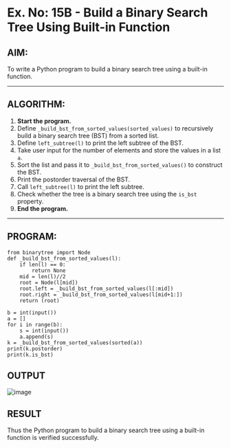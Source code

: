 # Ex. No: 15B - Build a Binary Search Tree Using Built-in Function

## AIM:
To write a Python program to build a binary search tree using a built-in function.

---

## ALGORITHM:

1. **Start the program.**
2. Define `_build_bst_from_sorted_values(sorted_values)` to recursively build a binary search tree (BST) from a sorted list.
3. Define `left_subtree(l)` to print the left subtree of the BST.
4. Take user input for the number of elements and store the values in a list `a`.
5. Sort the list and pass it to `_build_bst_from_sorted_values()` to construct the BST.
6. Print the postorder traversal of the BST.
7. Call `left_subtree(l)` to print the left subtree.
8. Check whether the tree is a binary search tree using the `is_bst` property.
9. **End the program.**

---

## PROGRAM:

```
from binarytree import Node
def _build_bst_from_sorted_values(l):
    if len(l) == 0:
        return None
    mid = len(l)//2
    root = Node(l[mid])
    root.left = _build_bst_from_sorted_values(l[:mid])
    root.right = _build_bst_from_sorted_values(l[mid+1:])
    return (root)
    
b = int(input())
a = []
for i in range(b):
    s = int(input())
    a.append(s)
k = _build_bst_from_sorted_values(sorted(a))
print(k.postorder)
print(k.is_bst)

```

## OUTPUT
![image](https://github.com/user-attachments/assets/468befb5-0d2a-43ef-a903-de63b677c1e8)

## RESULT
Thus the Python program to build a binary search tree using a built-in function is verified successfully.
